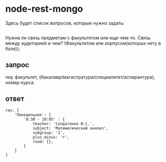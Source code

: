 # node-rest-mongo
Здесь будет список вопросов, которые нужно задать:
##
Нужна ли связь предметам с факультетом или еще чем-то.
Связь между аудиторией и чем? (Факультетом или корпусом(которых нету в базе));


## запрос
req: факультет, (бакалавр/магистратура/специалитет/аспирантура), номер курса.

## ответ
```
res: [
    'Понедельник': {
        '8:30 - 10:05' : {
            teacher: 'Солдатенко И.С.',
            subject: 'Математический анализ',
            subgroup: '1',
            plus_minus: '+',
            room: {},
        }
    }
]
```